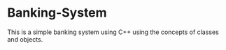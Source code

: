 # Banking-System
This is a simple banking system using C++ using the concepts of classes and objects. 
